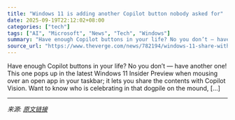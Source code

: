 ```yaml
---
title: "Windows 11 is adding another Copilot button nobody asked for"
date: 2025-09-19T22:12:02+08:00
categories: ["tech"]
tags: ["AI", "Microsoft", "News", "Tech", "Windows"]
summary: "Have enough Copilot buttons in your life? No you don’t — have another one! This one pops up in the latest Windows 11 Insider Preview when mousing over an open app in your taskbar; it lets you share th"
source_url: "https://www.theverge.com/news/782194/windows-11-share-with-copilot-button"
---
```


Have enough Copilot buttons in your life? No you don’t — have another one! This one pops up in the latest Windows 11 Insider Preview when mousing over an open app in your taskbar; it lets you share the contents with Copilot Vision. Want to know who is celebrating in that dogpile on the mound, [&#8230;]

---

*来源: [原文链接](https://www.theverge.com/news/782194/windows-11-share-with-copilot-button)*
